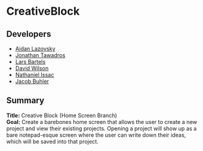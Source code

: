 # CreativeBlock

## Developers 
* [Aidan Lazovsky](https://github.com/AidanLazovsky7)
* [Jonathan Tawadros](https://github.com/jTawadros)
* [Lars Bartels](https://github.com/lbartels1)
* [David Wilson](https://github.com/DavWils)
* [Nathaniel Issac](https://github.com/issac3433)
* [Jacob Buhler](https://github.com/jacobBuhler)

## Summary 
**Title:** Creative Block (Home Screen Branch)\
**Goal:** Create a barebones home screen that allows the user to create a new project and view their existing projects. Opening a project will show up as a bare notepad-esque screen where the user can write down their ideas, which will be saved into that project.